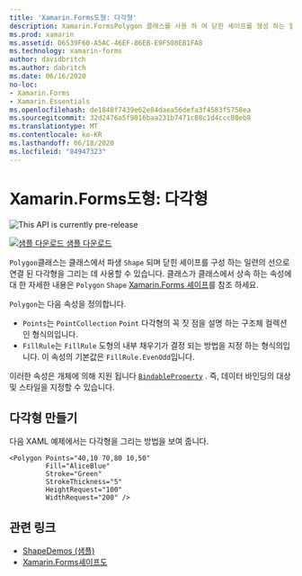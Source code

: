 ```yaml
---
title: 'Xamarin.Forms도형: 다각형'
description: Xamarin.FormsPolygon 클래스를 사용 하 여 닫힌 셰이프를 형성 하는 일련의 선으로 연결 된 다각형을 그릴 수 있습니다.
ms.prod: xamarin
ms.assetid: D6539F60-A5AC-46EF-86EB-E9F508EB1FA8
ms.technology: xamarin-forms
author: davidbritch
ms.author: dabritch
ms.date: 06/16/2020
no-loc:
- Xamarin.Forms
- Xamarin.Essentials
ms.openlocfilehash: de1848f7439e62e84daea56defa3f4583f5758ea
ms.sourcegitcommit: 32d2476a5f9016baa231b7471c88c1d4ccc08eb8
ms.translationtype: MT
ms.contentlocale: ko-KR
ms.lasthandoff: 06/18/2020
ms.locfileid: "84947323"
---
```

# <a name="xamarinforms-shapes-polygon"></a>Xamarin.Forms도형: 다각형

![](~/media/shared/preview.png "This API is currently pre-release")

[![샘플 다운로드](~/media/shared/download.png) 샘플 다운로드](https://docs.microsoft.com/samples/xamarin/xamarin-forms-samples/userinterface-shapesdemos/)

`Polygon`클래스는 클래스에서 파생 `Shape` 되며 닫힌 셰이프를 구성 하는 일련의 선으로 연결 된 다각형을 그리는 데 사용할 수 있습니다. 클래스가 클래스에서 상속 하는 속성에 대 한 자세한 내용은 `Polygon` `Shape` [ Xamarin.Forms 셰이프](index.md)를 참조 하세요.

`Polygon`는 다음 속성을 정의합니다.

- `Points`는 `PointCollection` `Point` 다각형의 꼭 짓 점을 설명 하는 구조체 컬렉션인 형식의입니다.
- `FillRule`는 `FillRule` 도형의 내부 채우기가 결정 되는 방법을 지정 하는 형식의입니다. 이 속성의 기본값은 `FillRule.EvenOdd`입니다.

이러한 속성은 개체에 의해 지원 됩니다 [`BindableProperty`](xref:Xamarin.Forms.BindableProperty) . 즉, 데이터 바인딩의 대상 및 스타일을 지정할 수 있습니다.

## <a name="create-a-polygon"></a>다각형 만들기

다음 XAML 예제에서는 다각형을 그리는 방법을 보여 줍니다.

```xaml
<Polygon Points="40,10 70,80 10,50"
         Fill="AliceBlue"
         Stroke="Green"
         StrokeThickness="5"
         HeightRequest="100"
         WidthRequest="200" />
```

## <a name="related-links"></a>관련 링크

- [ShapeDemos (샘플)](https://docs.microsoft.com/samples/xamarin/xamarin-forms-samples/userinterface-shapedemos/)
- [Xamarin.Forms셰이프도](index.md)
